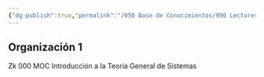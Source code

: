 ```yaml
---
{"dg-publish":true,"permalink":"/050 Base de Conocimientos/990 Lectures Zettel/Zk MOCs de Teoría General de Sistemas/","tags":["digitalGarden"]}
---
```


## Organización 1
Zk 000 MOC Introducción a la Teoría General de Sistemas
